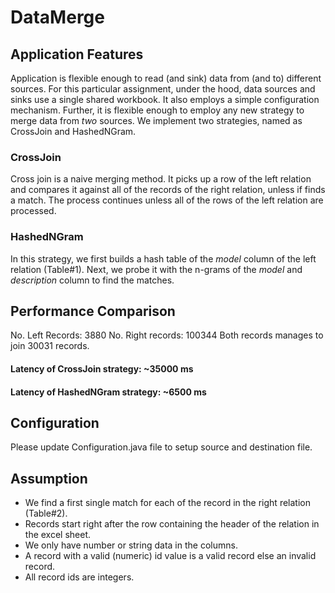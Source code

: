 # DataMerge
## Application Features
Application is flexible enough to read (and sink) data from (and to) different sources. For this particular assignment, under the hood, data sources and sinks use a single shared workbook. It also employs a simple configuration mechanism. Further, it is flexible enough to employ any new strategy to merge data from _two_ sources. We implement two strategies, named as CrossJoin and HashedNGram.  
### CrossJoin
Cross join is a naive merging method. It picks up a row of the left relation and compares it against all of the records of the right relation, unless if finds a match. The process continues unless all of the rows of the left relation are processed.
### HashedNGram
In this strategy, we first builds a hash table of the _model_ column of the left relation (Table#1). Next, we probe it with the n-grams of the _model_ and _description_ column to find the matches.  

## Performance Comparison
No. Left Records:   3880
No. Right records:  100344
Both records manages to join 30031 records.
#### Latency of CrossJoin strategy:   ~35000 ms
#### Latency of HashedNGram strategy: ~6500 ms

## Configuration
Please update Configuration.java file to setup source and destination file.

## Assumption
- We find a first single match for each of the record in the right relation (Table#2).
- Records start right after the row containing the header of the relation in the excel sheet.
- We only have number or string data in the columns.
- A record with a valid (numeric) id value is a valid record else an invalid record.
- All record ids are integers.

